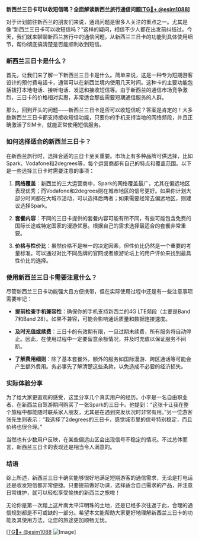 **新西兰三日卡可以收短信嗎？全面解读新西兰旅行通信问题[[TG💪+ @esim1088](https://t.me/s/esim1088)]**

对于计划前往新西兰的朋友们来说，通讯问题是很多人关注的重点之一。尤其是像“新西兰三日卡可以收短信吗？”这样的疑问，相信不少人都在出发前纠结过。今天，我们就来聊聊新西兰旅行中的通信问题，从新西兰三日卡的功能到具体使用细节，帮你彻底搞清楚是否能顺利收到短信。

### 新西兰三日卡是什么？

首先，让我们来了解一下新西兰三日卡是什么。简单来说，这是一种专为短期游客设计的预付费电话卡，通常可以在新西兰境内使用几天时间。这种卡的主要功能包括拨打本地电话、接听电话、发送和接收短信等。由于新西兰的通信市场竞争激烈，三日卡的价格相对实惠，非常适合那些需要短期通信服务的人群。

那么，回到开头的问题——新西兰三日卡是否可以收短信呢？答案是肯定的！大多数新西兰三日卡都支持接收短信功能，只要你的手机支持当地的网络频段，并且正确激活了SIM卡，就能正常使用短信服务。

### 如何选择适合的新西兰三日卡？

在新西兰旅行时，选择合适的三日卡至关重要。市场上有多种品牌可供选择，比如Spark、Vodafone和2degrees等，每个运营商都有自己的特点和覆盖范围。以下是一些选择三日卡时需要注意的事项：

1. **网络覆盖**：新西兰的三大运营商中，Spark的网络覆盖最广，尤其在偏远地区表现优秀；而Vodafone和2degrees则在城市地区的信号更好。如果你计划大部分时间都在大城市活动，可以选择后两者；如果需要经常去偏远地区，则建议选择Spark。

2. **套餐内容**：不同的三日卡提供的套餐内容可能有所不同，有些可能包含免费的国际长途或特定国家的漫游优惠。根据自己的需求选择最适合的套餐非常重要。

3. **价格与性价比**：虽然价格不是唯一的决定因素，但性价比仍然是一个重要的考量标准。可以通过对比不同品牌的官网或者旅游论坛上的用户评价来找到最具性价比的选择。

### 使用新西兰三日卡需要注意什么？

尽管新西兰三日卡功能强大且方便携带，但在实际使用过程中还是有一些注意事项需要牢记：

- **提前检查手机兼容性**：确保你的手机支持新西兰的4G LTE频段（主要是Band 7和Band 28）。如果不兼容，可能会影响通话质量和数据连接速度。
  
- **及时充值或续费**：三日卡的有效期有限，一旦过期未续费，所有服务将自动停止。因此，在使用过程中一定要留意余额情况，并及时充值以保证服务不间断。

- **了解费用细则**：除了基本套餐外，额外的服务如国际漫游、跨区通话等可能会产生额外费用。务必事先了解清楚这些条款，以免造成不必要的经济损失。

### 实际体验分享

为了给大家更直观的感受，这里分享几个真实用户的经历。小李是一名自由职业者，在新西兰自驾游期间购买了一张Spark的三日卡。他提到：“这张卡让我在整个旅程中都能随时联系家人朋友，尤其是在遇到突发状况时非常有用。”另一位游客张先生则表示：“我选择了2degrees的三日卡，感觉城市里的信号特别稳定，而且价格也很合理。”

当然也有少数用户反映，在某些偏远山区会出现信号不稳定的情况。不过总体而言，新西兰三日卡的表现还是相当令人满意的。

### 结语

综上所述，新西兰三日卡确实能够很好地满足短期游客的通信需求，无论是打电话还是收发短信都非常便捷。只要提前做好功课，选择适合自己需求的产品，并注意日常维护，就可以轻松享受愉快的新西兰之旅啦！

无论你是第一次踏上这片南太平洋明珠的土地，还是已经多次往返于此，合理的通信规划都是不可或缺的一部分。希望本文能帮助大家更好地理解新西兰三日卡的功能及其使用方法，让您的旅途更加顺畅无忧。

[[TG💪+ @esim1088](https://t.me/s/esim1088) ![Image](https://i.postimg.cc/4NQfJmqS/Snipaste-2025-05-13-00-14-12.png)]